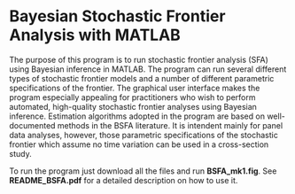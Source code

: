 # Bayesian Stochastic Frontier Analysis with MATLAB

The purpose of this program is to run stochastic frontier analysis (SFA) using Bayesian inference in MATLAB. The program can run several different types of stochastic frontier models and a number of different parametric specifications of the frontier. The graphical user interface makes the program especially appealing for practitioners who wish to perform automated, high-quality stochastic frontier analyses using Bayesian inference. Estimation algorithms adopted in the program are based on well-documented methods in the BSFA literature. It is intendent mainly for panel data analyses, however, those parametric specifications of the stochastic frontier which assume no time variation can be used in a cross-section study.

To run the program just download all the files and run **BSFA_mk1.fig**. See **README_BSFA.pdf** for a detailed description on how to use it. 
